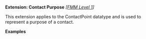 **Extension: Contact Purpose** *[[FMM Level 1](guidance.html)]*

This extension applies to the ContactPoint datatype and is used to represent a purpose of a contact.


**Examples**


